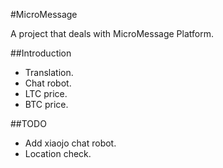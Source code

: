 #MicroMessage

A project that deals with MicroMessage Platform.  

##Introduction

* Translation.  
* Chat robot.  
* LTC price.  
* BTC price.

##TODO

* Add xiaojo chat robot.  
* Location check.  
